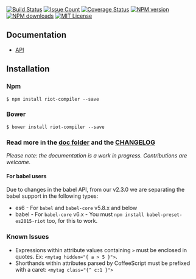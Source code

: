 [![Build Status][travis-image]][travis-url]
[![Issue Count][codeclimate-image]][codeclimate-url]
[![Coverage Status][coverage-image]][coverage-url]
[![NPM version][npm-version-image]][npm-url]
[![NPM downloads][npm-downloads-image]][npm-url]
[![MIT License][license-image]][license-url]

## Documentation

- [API](doc/)

## Installation

### Npm

`$ npm install riot-compiler --save`

### Bower

`$ bower install riot-compiler --save`


### Read more in the [doc folder](doc/) and the [CHANGELOG](CHANGELOG.md)

_Please note: the documentation is a work in progress. Contributions are welcome._

#### For babel users

Due to changes in the babel API, from our v2.3.0 we are separating the babel support in the following types:

* es6 - For `babel` and `babel-core` v5.8.x and below
* babel - For `babel-core` v6.x - You must `npm install babel-preset-es2015-riot` too, for this to work.

### Known Issues

* Expressions within attribute values containing `>` must be enclosed in quotes. Ex: `<mytag hidden="{ a > 5 }">`.
* Shorthands within attributes parsed by CoffeeScript must be prefixed with a caret: `<mytag class="{^ c:1 }">`

[travis-image]:  https://img.shields.io/travis/riot/compiler.svg?style=flat-square
[travis-url]:    https://travis-ci.org/riot/compiler
[license-image]: https://img.shields.io/badge/license-MIT-000000.svg?style=flat-square
[license-url]:   LICENSE.txt
[npm-version-image]:   https://img.shields.io/npm/v/riot-compiler.svg?style=flat-square
[npm-downloads-image]: https://img.shields.io/npm/dm/riot-compiler.svg?style=flat-square
[npm-url]:             https://npmjs.org/package/riot-compiler
[coverage-image]:    https://codeclimate.com/github/riot/compiler/badges/coverage.svg
[coverage-url]:      https://codeclimate.com/github/riot/compiler/coverage
[codeclimate-image]: https://codeclimate.com/github/riot/compiler/badges/issue_count.svg
[codeclimate-url]:   https://codeclimate.com/github/riot/compiler
